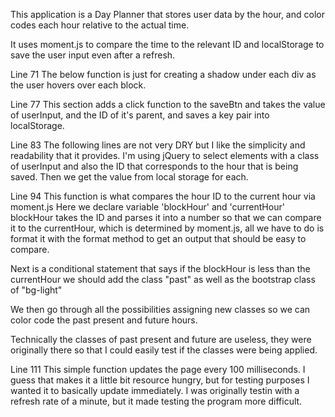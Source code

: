 This application is a Day Planner that stores user data by the hour, and color codes each hour relative to the actual time. 

It uses moment.js to compare the time to the relevant ID and localStorage to save the user input even after a refresh.

Line 71
The below function is just for creating a shadow under each div as the user hovers over each block.

Line 77
This section adds a click function to the saveBtn and takes the value of userInput, and the ID of it's parent, and saves a key pair into localStorage.

Line 83
The following lines are not very DRY but I like the simplicity and readability that it provides.
I'm using jQuery to select elements with a class of userInput and also the ID that corresponds to the hour that is being saved.
Then we get the value from local storage for each.

Line 94
This function is what compares the hour ID to the current hour via moment.js
Here we declare variable 'blockHour' and 'currentHour' 
blockHour takes the ID and parses it into a number so that we can compare it to the currentHour, which is determined by moment.js, all we have to do is format it with the format method to get an output that should be easy to compare.

Next is a conditional statement that says if the blockHour is less than the currentHour we should add the class "past" as well as the bootstrap class of "bg-light"

We then go through all the possibilities assigning new classes so we can color code the past present and future hours.

Technically the classes of past present and future are useless, they were originally there so that I could easily test if the classes were being applied.

Line 111
This simple function updates the page every 100 milliseconds. I guess that makes it a little bit resource hungry, but for testing purposes I wanted it to basically update immediately. I was originally testin with a refresh rate of a minute, but it made testing the program more difficult.